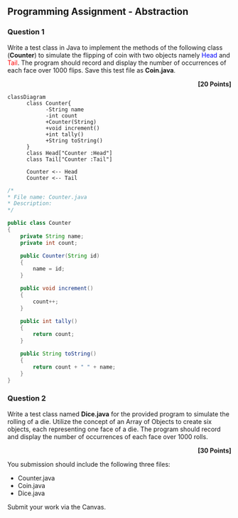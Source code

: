 ## Programming Assignment - Abstraction
 
 ### Question 1 
 Write a test class in Java to implement the methods of the following class (**Counter**) to simulate the flipping of coin with two objects namely <font color="blue">Head</font> and <font color="red"> Tail</font>. The program should record and display the number of occurrences of each face over 1000 flips. Save this test file as **Coin.java**.
 <div style="text-align: right"><b>[20 Points]</b></div>


```mermaid
classDiagram
      class Counter{
            -String name
            -int count
            +Counter(String)
            +void increment()
            +int tally()
            +String toString()
      }
      class Head["Counter :Head"]
      class Tail["Counter :Tail"]

      Counter <-- Head
      Counter <-- Tail
```


```Java
/*
* File name: Counter.java
* Description: 
*/

public class Counter
{
    private String name;
    private int count;

    public Counter(String id)
    {
        name = id;
    }

    public void increment()
    {
        count++;
    }

    public int tally()
    {
        return count;
    }

    public String toString()
    {
        return count + " " + name;
    }
}
```

### Question 2
Write a test class named **Dice.java** for the provided program to simulate the rolling of a die. Utilize the concept of an Array of Objects to create six objects, each representing one face of a die. The program should record and display the number of occurrences of each face over 1000 rolls.
<div style="text-align: right"><b>[30 Points]</b></div>

You submission should include the following three files:
- Counter.java
- Coin.java
- Dice.java

Submit your work via the Canvas.

